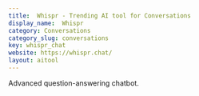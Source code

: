 ```yaml
---
title:  Whispr - Trending AI tool for Conversations
display_name:  Whispr
category: Conversations
category_slug: conversations
key: whispr_chat
website: https://whispr.chat/
layout: aitool
---
```


Advanced question-answering chatbot.
